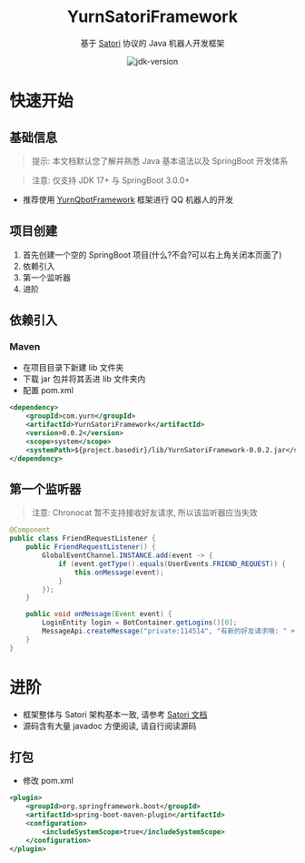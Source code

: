 <div align="center">

# YurnSatoriFramework

基于 [Satori](https://satori.js.org/zh-CN/) 协议的 Java 机器人开发框架

<img src="https://img.shields.io/badge/JDK-17+-brightgreen.svg?style=flat-square" alt="jdk-version">

</div>

# 快速开始

## 基础信息

> 提示: 本文档默认您了解并熟悉 Java 基本语法以及 SpringBoot 开发体系

> 注意: 仅支持 JDK 17+ 与 SpringBoot 3.0.0+

- 推荐使用 [YurnQbotFramework](https://github.com/Nyayurn/YurnQbotFramework) 框架进行 QQ 机器人的开发

## 项目创建

1. 首先创建一个空的 SpringBoot 项目(什么?不会?可以右上角关闭本页面了)
2. 依赖引入
3. 第一个监听器
4. 进阶

## 依赖引入

### Maven

- 在项目目录下新建 lib 文件夹
- 下载 jar 包并将其丢进 lib 文件夹内
- 配置 pom.xml

```xml
<dependency>
    <groupId>com.yurn</groupId>
    <artifactId>YurnSatoriFramework</artifactId>
    <version>0.0.2</version>
    <scope>system</scope>
    <systemPath>${project.basedir}/lib/YurnSatoriFramework-0.0.2.jar</systemPath>
</dependency>
```

## 第一个监听器

> 注意: Chronocat 暂不支持接收好友请求, 所以该监听器应当失效

```java
@Component
public class FriendRequestListener {
    public FriendRequestListener() {
        GlobalEventChannel.INSTANCE.add(event -> {
            if (event.getType().equals(UserEvents.FRIEND_REQUEST)) {
                this.onMessage(event);
            }
        });
    }

    public void onMessage(Event event) {
        LoginEntity login = BotContainer.getLogins()[0];
        MessageApi.createMessage("private:114514", "有新的好友请求哦: " + event.toString(), login.getPlatform(), login.getSelfId());
    }
}
```

# 进阶

- 框架整体与 Satori 架构基本一致, 请参考 [Satori 文档](https://satori.js.org/zh-CN/protocol)
- 源码含有大量 javadoc 方便阅读, 请自行阅读源码

## 打包

- 修改 pom.xml

```xml
<plugin>
    <groupId>org.springframework.boot</groupId>
    <artifactId>spring-boot-maven-plugin</artifactId>
    <configuration>
        <includeSystemScope>true</includeSystemScope>
    </configuration>
</plugin>
```
